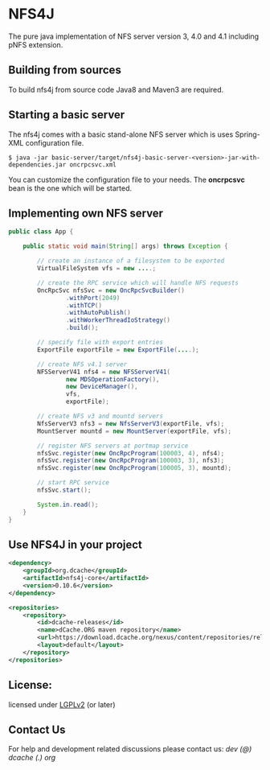 NFS4J
=====

The pure java implementation of NFS server version 3, 4.0 and 4.1 including pNFS extension.



Building from sources
---------------------

To build nfs4j from source code Java8 and Maven3 are required.


Starting a basic server
-------

The nfs4j comes with a basic stand-alone NFS server which is uses Spring-XML configuration file.

```$ java -jar basic-server/target/nfs4j-basic-server-<version>-jar-with-dependencies.jar oncrpcsvc.xml```

You can customize the configuration file to your needs. The **oncrpcsvc** bean is the one which will be started.

Implementing own NFS server
---------------------------

```java
public class App {

    public static void main(String[] args) throws Exception {

        // create an instance of a filesystem to be exported
        VirtualFileSystem vfs = new ....;

        // create the RPC service which will handle NFS requests
        OncRpcSvc nfsSvc = new OncRpcSvcBuilder()
                .withPort(2049)
                .withTCP()
                .withAutoPublish()
                .withWorkerThreadIoStrategy()
                .build();

        // specify file with export entries
        ExportFile exportFile = new ExportFile(....);

        // create NFS v4.1 server
        NFSServerV41 nfs4 = new NFSServerV41(
                new MDSOperationFactory(),
                new DeviceManager(),
                vfs,
                exportFile);

        // create NFS v3 and mountd servers
        NfsServerV3 nfs3 = new NfsServerV3(exportFile, vfs);
        MountServer mountd = new MountServer(exportFile, vfs);

        // register NFS servers at portmap service
        nfsSvc.register(new OncRpcProgram(100003, 4), nfs4);
        nfsSvc.register(new OncRpcProgram(100003, 3), nfs3);
        nfsSvc.register(new OncRpcProgram(100005, 3), mountd);

        // start RPC service
        nfsSvc.start();

        System.in.read();
    }
}
```

Use NFS4J in your project
-----------------------------

```xml
<dependency>
    <groupId>org.dcache</groupId>
    <artifactId>nfs4j-core</artifactId>
    <version>0.10.6</version>
</dependency>

<repositories>
    <repository>
        <id>dcache-releases</id>
        <name>dCache.ORG maven repository</name>
        <url>https://download.dcache.org/nexus/content/repositories/releases</url>
        <layout>default</layout>
    </repository>
</repositories>
```

License:
--------

licensed under [LGPLv2](http://www.gnu.org/licenses/lgpl-2.0.txt "LGPLv2") (or later)

Contact Us
---------
For help and development related discussions please contact us: *dev (@) dcache (.) org* 

